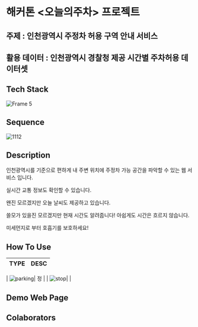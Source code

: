 # 해커톤 <오늘의주차> 프로젝트

## 주제 : 인천광역시 주정차 허용 구역 안내 서비스

## 활용 데이터 : 인천광역시 경찰청 제공 시간별 주차허용 데이터셋


## Tech Stack
![Frame 5](https://user-images.githubusercontent.com/42796949/118159807-751eb300-b458-11eb-9063-8f23ebdb2c5c.png)



## Sequence
![1112](https://user-images.githubusercontent.com/42796949/118161360-70f39500-b45a-11eb-957a-9cde6f179cf7.png)


## Description

인천광역시를 기준으로 편하게 내 주변 위치에 주정차 가능 공간을 파악할 수 있는 웹 서비스 입니다.

실시간 교통 정보도 확인할 수 있습니다.

왠진 모르겠지만 오늘 날씨도 제공하고 있습니다.

쓸모가 있을진 모르겠지만 현재 시간도 알려줍니다! 아쉽게도 시간은 흐르지 않습니다.

미세먼지로 부터 호흡기를 보호하세요!

## How To Use

|TYPE|DESC|
|:---:|:---:|
|
![parking](https://user-images.githubusercontent.com/48883344/118161025-0c383a80-b45a-11eb-9881-aa504339dc20.PNG)| 정 |
|
![stop](https://user-images.githubusercontent.com/48883344/118161033-0d696780-b45a-11eb-8aa4-0a35799fb544.PNG)| |


## Demo Web Page

## Colaborators
